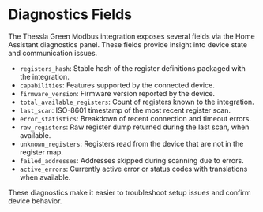 # Diagnostics Fields

The Thessla Green Modbus integration exposes several fields via the Home Assistant diagnostics panel. These fields provide insight into device state and communication issues.

- `registers_hash`: Stable hash of the register definitions packaged with the integration.
- `capabilities`: Features supported by the connected device.
- `firmware_version`: Firmware version reported by the device.
- `total_available_registers`: Count of registers known to the integration.
- `last_scan`: ISO-8601 timestamp of the most recent register scan.
- `error_statistics`: Breakdown of recent connection and timeout errors.
- `raw_registers`: Raw register dump returned during the last scan, when available.
- `unknown_registers`: Registers read from the device that are not in the register map.
- `failed_addresses`: Addresses skipped during scanning due to errors.
- `active_errors`: Currently active error or status codes with translations when available.

These diagnostics make it easier to troubleshoot setup issues and confirm device behavior.
